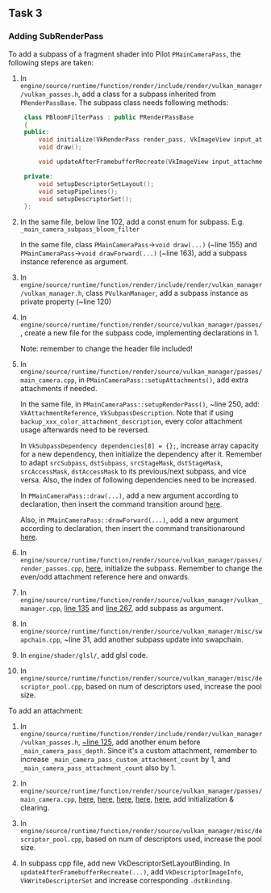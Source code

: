 ## Task 3

### Adding SubRenderPass

To add a subpass of a fragment shader into Pilot `PMainCameraPass`, the following steps are taken:

1. In `engine/source/runtime/function/render/include/render/vulkan_manager/vulkan_passes.h`, add a class for a subpass inherited from `PRenderPassBase`. The subpass class needs following methods:
   ```Cpp
    class PBloomFilterPass : public PRenderPassBase
    {
    public:
        void initialize(VkRenderPass render_pass, VkImageView input_attachment);
        void draw();

        void updateAfterFramebufferRecreate(VkImageView input_attachment);

    private:
        void setupDescriptorSetLayout();
        void setupPipelines();
        void setupDescriptorSet();
    };
    ```
2. In the same file, below line 102, add a const enum for subpass. E.g. `_main_camera_subpass_bloom_filter`

   In the same file, class `PMainCameraPass`->`void draw(...)` (~line 155) and `PMainCameraPass`->`void drawForward(...)` (~line 163), add a subpass instance reference as argument.

4. In `engine/source/runtime/function/render/include/render/vulkan_manager/vulkan_manager.h`, class `PVulkanManager`, add a subpass instance as private property (~line 120)

5. In `engine/source/runtime/function/render/source/vulkan_manager/passes/`, create a new file for the subpass code, implementing declarations in 1.

   Note: remember to change the header file included!

6. In `engine/source/runtime/function/render/source/vulkan_manager/passes/main_camera.cpp`, in `PMainCameraPass::setupAttachments()`, add extra attachments if needed.

   In the same file, in `PMainCameraPass::setupRenderPass()`, ~line 250, add: `VkAttachmentReference`, `VkSubpassDescription`. Note that if using `backup_xxx_color_attachment_description`, every color attachment usage afterwards need to be reversed.

   In `VkSubpassDependency dependencies[8] = {};`, increase array capacity for a new dependency, then initialize the dependency after it. Remember to adapt `srcSubpass`, `dstSubpass`, `srcStageMask`, `dstStageMask`, `srcAccessMask`, `dstAccessMask` to its previous/next subpass, and vice versa. Also, the index of following dependencies need to be increased.

   In `PMainCameraPass::draw(...)`, add a new argument according to declaration, then insert the command transition around [here](https://github.com/eilis-jung/Pilot/blob/ca5c1ade250e952b409c25900e42294a24ecf67c/engine/source/runtime/function/render/source/vulkan_manager/passes/main_camera.cpp#L2182).

   Also, in `PMainCameraPass::drawForward(...)`, add a new argument according to declaration, then insert the command transitionaround [here](https://github.com/eilis-jung/Pilot/blob/ca5c1ade250e952b409c25900e42294a24ecf67c/engine/source/runtime/function/render/source/vulkan_manager/passes/main_camera.cpp#L2278).

8. In `engine/source/runtime/function/render/source/vulkan_manager/passes/render_passes.cpp`, [here](https://github.com/eilis-jung/Pilot/blob/ca5c1ade250e952b409c25900e42294a24ecf67c/engine/source/runtime/function/render/source/vulkan_manager/passes/render_passes.cpp#L36), initialize the subpass. Remember to change the even/odd attachment reference here and onwards.

9. In `engine/source/runtime/function/render/source/vulkan_manager/vulkan_manager.cpp`, [line 135](https://github.com/eilis-jung/Pilot/blob/ca5c1ade250e952b409c25900e42294a24ecf67c/engine/source/runtime/function/render/source/vulkan_manager/vulkan_manager.cpp#L135) and [line 267](https://github.com/eilis-jung/Pilot/blob/ca5c1ade250e952b409c25900e42294a24ecf67c/engine/source/runtime/function/render/source/vulkan_manager/vulkan_manager.cpp#L267), add subpass as argument.

10. In `engine/source/runtime/function/render/source/vulkan_manager/misc/swapchain.cpp`, ~line 31, add another subpass update into swapchain.
10. In `engine/shader/glsl/`, add glsl code.

11. In `engine/source/runtime/function/render/source/vulkan_manager/misc/descriptor_pool.cpp`, based on num of descriptors used, increase the pool size.


To add an attachment:


1. In `engine/source/runtime/function/render/include/render/vulkan_manager/vulkan_passes.h`, [~line 125](https://github.com/BoomingTech/Pilot/blob/381c55486ccec3c50e1adca6cdeb08405fc2d816/engine/source/runtime/function/render/include/render/vulkan_manager/vulkan_passes.h#L81), add another enum before `_main_camera_pass_depth`. Since it's a custom attachment, remember to increase `_main_camera_pass_custom_attachment_count` by 1, and `_main_camera_pass_attachment_count` also by 1.

2. In `engine/source/runtime/function/render/source/vulkan_manager/passes/main_camera.cpp`, [here](https://github.com/BoomingTech/Pilot/blob/381c55486ccec3c50e1adca6cdeb08405fc2d816/engine/source/runtime/function/render/source/vulkan_manager/passes/main_camera.cpp#L49), [here](https://github.com/BoomingTech/Pilot/blob/381c55486ccec3c50e1adca6cdeb08405fc2d816/engine/source/runtime/function/render/source/vulkan_manager/passes/main_camera.cpp#L117), [here](https://github.com/BoomingTech/Pilot/blob/381c55486ccec3c50e1adca6cdeb08405fc2d816/engine/source/runtime/function/render/source/vulkan_manager/passes/main_camera.cpp#L2042), [here](https://github.com/BoomingTech/Pilot/blob/381c55486ccec3c50e1adca6cdeb08405fc2d816/engine/source/runtime/function/render/source/vulkan_manager/passes/main_camera.cpp#L2107), [here](https://github.com/BoomingTech/Pilot/blob/381c55486ccec3c50e1adca6cdeb08405fc2d816/engine/source/runtime/function/render/source/vulkan_manager/passes/main_camera.cpp#L2224), add initialization & clearing.

3. In `engine/source/runtime/function/render/source/vulkan_manager/misc/descriptor_pool.cpp`, based on num of descriptors used, increase the pool size.

4. In subpass cpp file, add new VkDescriptorSetLayoutBinding. In `updateAfterFramebufferRecreate(...)`, add `VkDescriptorImageInfo`, `VkWriteDescriptorSet` and increase corresponding `.dstBinding`.
